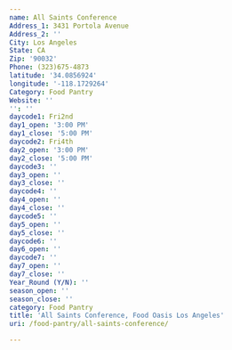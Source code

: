 ```yaml
---
name: All Saints Conference
Address_1: 3431 Portola Avenue
Address_2: ''
City: Los Angeles
State: CA
Zip: '90032'
Phone: (323)675-4873
latitude: '34.0856924'
longitude: '-118.1729264'
Category: Food Pantry
Website: ''
'': ''
daycode1: Fri2nd
day1_open: '3:00 PM'
day1_close: '5:00 PM'
daycode2: Fri4th
day2_open: '3:00 PM'
day2_close: '5:00 PM'
daycode3: ''
day3_open: ''
day3_close: ''
daycode4: ''
day4_open: ''
day4_close: ''
daycode5: ''
day5_open: ''
day5_close: ''
daycode6: ''
day6_open: ''
daycode7: ''
day7_open: ''
day7_close: ''
Year_Round (Y/N): ''
season_open: ''
season_close: ''
category: Food Pantry
title: 'All Saints Conference, Food Oasis Los Angeles'
uri: /food-pantry/all-saints-conference/

---
```

